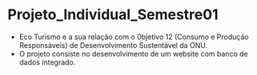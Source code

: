 # Projeto_Individual_Semestre01

- Eco Turismo e a sua relação com o 0bjetivo 12 (Consumo e Produção Responsáveis) de Desenvolvimento Sustentável da ONU. 
- O projeto consiste no desenvolvimento de um website com banco de dados integrado.
